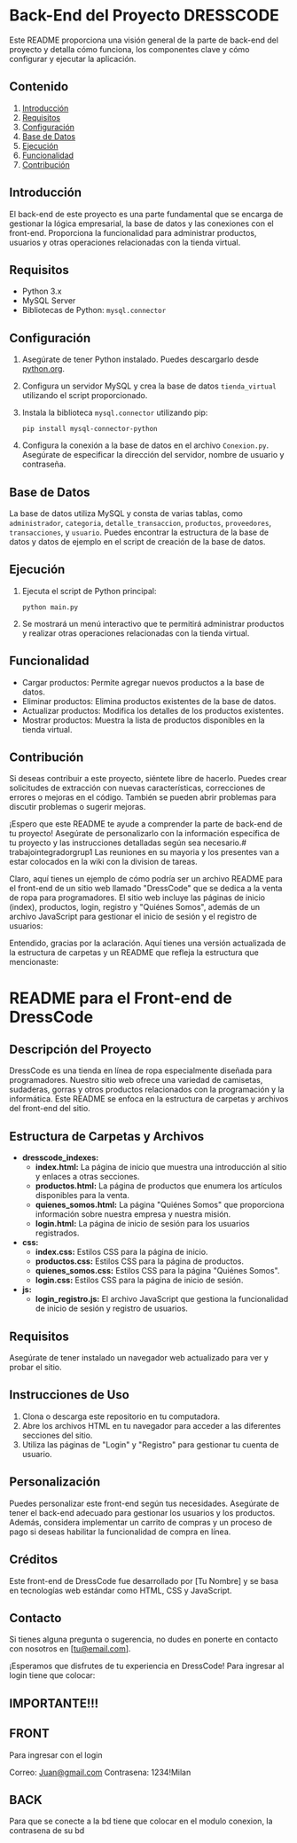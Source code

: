 

# Back-End del Proyecto DRESSCODE

Este README proporciona una visión general de la parte de back-end del proyecto y detalla cómo funciona, los componentes clave y cómo configurar y ejecutar la aplicación.

## Contenido

1. [Introducción](#introducción)
2. [Requisitos](#requisitos)
3. [Configuración](#configuración)
4. [Base de Datos](#base-de-datos)
5. [Ejecución](#ejecución)
6. [Funcionalidad](#funcionalidad)
7. [Contribución](#contribución)

## Introducción

El back-end de este proyecto es una parte fundamental que se encarga de gestionar la lógica empresarial, la base de datos y las conexiones con el front-end. Proporciona la funcionalidad para administrar productos, usuarios y otras operaciones relacionadas con la tienda virtual.

## Requisitos

- Python 3.x
- MySQL Server
- Bibliotecas de Python: `mysql.connector`

## Configuración

1. Asegúrate de tener Python instalado. Puedes descargarlo desde [python.org](https://www.python.org/downloads/).

2. Configura un servidor MySQL y crea la base de datos `tienda_virtual` utilizando el script proporcionado.

3. Instala la biblioteca `mysql.connector` utilizando pip:

   ```
   pip install mysql-connector-python
   ```

4. Configura la conexión a la base de datos en el archivo `Conexion.py`. Asegúrate de especificar la dirección del servidor, nombre de usuario y contraseña.

## Base de Datos

La base de datos utiliza MySQL y consta de varias tablas, como `administrador`, `categoria`, `detalle_transaccion`, `productos`, `proveedores`, `transacciones`, y `usuario`. Puedes encontrar la estructura de la base de datos y datos de ejemplo en el script de creación de la base de datos.

## Ejecución

1. Ejecuta el script de Python principal:

   ```
   python main.py
   ```

2. Se mostrará un menú interactivo que te permitirá administrar productos y realizar otras operaciones relacionadas con la tienda virtual.

## Funcionalidad

- Cargar productos: Permite agregar nuevos productos a la base de datos.
- Eliminar productos: Elimina productos existentes de la base de datos.
- Actualizar productos: Modifica los detalles de los productos existentes.
- Mostrar productos: Muestra la lista de productos disponibles en la tienda virtual.

## Contribución

Si deseas contribuir a este proyecto, siéntete libre de hacerlo. Puedes crear solicitudes de extracción con nuevas características, correcciones de errores o mejoras en el código. También se pueden abrir problemas para discutir problemas o sugerir mejoras.

¡Espero que este README te ayude a comprender la parte de back-end de tu proyecto! Asegúrate de personalizarlo con la información específica de tu proyecto y las instrucciones detalladas según sea necesario.# trabajointegradorgrup1
Las reuniones en su mayoria y los presentes van a estar colocados en la wiki con la division de tareas.

Claro, aquí tienes un ejemplo de cómo podría ser un archivo README para el front-end de un sitio web llamado "DressCode" que se dedica a la venta de ropa para programadores. El sitio web incluye las páginas de inicio (index), productos, login, registro y "Quiénes Somos", además de un archivo JavaScript para gestionar el inicio de sesión y el registro de usuarios:

Entendido, gracias por la aclaración. Aquí tienes una versión actualizada de la estructura de carpetas y un README que refleja la estructura que mencionaste:

# README para el Front-end de DressCode

## Descripción del Proyecto
DressCode es una tienda en línea de ropa especialmente diseñada para programadores. Nuestro sitio web ofrece una variedad de camisetas, sudaderas, gorras y otros productos relacionados con la programación y la informática. Este README se enfoca en la estructura de carpetas y archivos del front-end del sitio.

## Estructura de Carpetas y Archivos

- **dresscode_indexes:**
  - **index.html:** La página de inicio que muestra una introducción al sitio y enlaces a otras secciones.
  - **productos.html:** La página de productos que enumera los artículos disponibles para la venta.
  - **quienes_somos.html:** La página "Quiénes Somos" que proporciona información sobre nuestra empresa y nuestra misión.
  - **login.html:** La página de inicio de sesión para los usuarios registrados.
- **css:**
  - **index.css:** Estilos CSS para la página de inicio.
  - **productos.css:** Estilos CSS para la página de productos.
  - **quienes_somos.css:** Estilos CSS para la página "Quiénes Somos".
  - **login.css:** Estilos CSS para la página de inicio de sesión.
- **js:**
  - **login_registro.js:** El archivo JavaScript que gestiona la funcionalidad de inicio de sesión y registro de usuarios.

## Requisitos
Asegúrate de tener instalado un navegador web actualizado para ver y probar el sitio.

## Instrucciones de Uso

1. Clona o descarga este repositorio en tu computadora.
2. Abre los archivos HTML en tu navegador para acceder a las diferentes secciones del sitio.
3. Utiliza las páginas de "Login" y "Registro" para gestionar tu cuenta de usuario.

## Personalización
Puedes personalizar este front-end según tus necesidades. Asegúrate de tener el back-end adecuado para gestionar los usuarios y los productos. Además, considera implementar un carrito de compras y un proceso de pago si deseas habilitar la funcionalidad de compra en línea.

## Créditos
Este front-end de DressCode fue desarrollado por [Tu Nombre] y se basa en tecnologías web estándar como HTML, CSS y JavaScript.

## Contacto
Si tienes alguna pregunta o sugerencia, no dudes en ponerte en contacto con nosotros en [tu@email.com].

¡Esperamos que disfrutes de tu experiencia en DressCode!
Para ingresar al login tiene que colocar:


## IMPORTANTE!!!
## FRONT

Para ingresar con el login 

Correo: Juan@gmail.com
Contrasena: 1234!Milan

## BACK

Para que se conecte a la bd tiene que colocar en el modulo conexion, la contrasena de su bd



